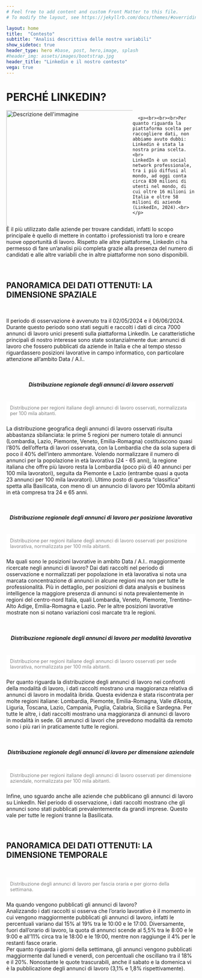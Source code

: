 ```yaml
---
# Feel free to add content and custom Front Matter to this file.
# To modify the layout, see https://jekyllrb.com/docs/themes/#overriding-theme-defaults

layout: home
title:  "Contesto"
subtitle: "Analisi descrittiva delle nostre variabili"
show_sidetoc: true
header_type: hero #base, post, hero,image, splash
#header_img: assets/images/bootstrap.jpg
header_title: "Linkedin e il nostro contesto"
vega: true
---
```



# PERCHÉ LINKEDIN?

<div style="display: flex;">
  <div style="flex: 100%;">
    <img src="{{site.baseurl}}/assets/images/output.png" alt="Descrizione dell'immagine" style="width:120%;" class="myImage">
  </div>
  <div style="flex: 50%;">

      <p><br><br><br>Per quanto riguarda la piattaforma scelta per raccogliere dati, non abbiamo avuto dubbi: Linkedin è stata la nostra prima scelta.<br>
    LinkedIn è un social network professionale, tra i più diffusi al mondo, ad oggi conta circa 830 milioni di utenti nel mondo, di cui oltre 16 milioni in Italia e oltre 58 milioni di aziende (LinkedIn, 2024).<br></p>

  </div>
</div>

  <p>È il più utilizzato dalle aziende per trovare candidati, infatti lo scopo principale è quello di mettere in contatto i professionisti tra loro e creare nuove opportunità di lavoro. Rispetto alle altre piattaforme, Linkedin ci ha permesso di fare un’analisi più completa grazie alla presenza del numero di candidati e alle altre variabili che in altre piattaforme non sono disponibili.</p>

<br>
<h2>PANORAMICA DEI DATI OTTENUTI: LA DIMENSIONE SPAZIALE</h2>
<br>

<p>
Il periodo di osservazione è avvenuto tra il 02/05/2024 e il 06/06/2024. Durante questo periodo sono stati seguiti e raccolti i dati di circa 7000 annunci di lavoro unici presenti sulla piattaforma LinkedIn. 
Le caratteristiche principali di nostro interesse sono state sostanzialmente due: annunci di lavoro che fossero pubblicati da aziende in Italia e che al tempo stesso riguardassero posizioni lavorative in campo informatico, con particolare attenzione all’ambito Data / A.I..</p>
<br>
<center><h5>Distribuzione regionale degli annunci di lavoro osservati</h5></center>
<div style="display: flex; justify-content: center; align-items: center; flex-direction: column;">
<vegachart schema-url="{{site.baseurl}}/assets/charts/Jacopo1_DistTotLavori_monochrome_NoContainer.json" style="width: 100%"></vegachart>
</div>
<p style="font-size: 0.9em; background-color: white; color: grey; padding: 10px;">Distribuzione per regioni italiane degli annunci di lavoro osservati, normalizzata per 100 mila abitanti.</p>
<div class="justified">

<p>
La distribuzione geografica degli annunci di lavoro osservati risulta abbastanza sbilanciata: le prime 5 regioni per numero totale di annunci (Lombardia, Lazio, Piemonte, Veneto, Emilia-Romagna) costituiscono quasi l’80% dell’offerta di lavori osservata, con la Lombardia che da sola supera di poco il 40% dell’intero ammontare. Volendo normalizzare il numero di annunci per la popolazione in età lavorativa (24 - 65 anni), la regione italiana che offre più lavoro resta la Lombardia (poco più di 40 annunci per 100 mila lavoratori), seguita da Piemonte e Lazio (entrambe quasi a quota 23 annunci per 100 mila lavoratori). Ultimo posto di questa “classifica” spetta alla Basilicata, con meno di un annuncio di lavoro per 100mila abitanti in età compresa tra 24 e 65 anni.</p> </div>
<br>
<center><h5>Distribuzione regionale degli annunci di lavoro per posizione lavorativa</h5></center>
<div style="display: flex; justify-content: center; align-items: center; flex-direction: column;">
  <div style="width: 120%; margin-left: -10%;">
<vegachart schema-url="{{site.baseurl}}/assets/charts/Jacopo2_DistTipoLavori_monochrome_NoContainer.json" style="width: 100%"></vegachart>
</div>
</div>
<p style="font-size: 0.9em; background-color: white; color: grey; padding: 10px;">Distribuzione per regioni italiane degli annunci di lavoro osservati per posizione lavorativa, normalizzata per 100 mila abitanti.</p>

<p>
Ma quali sono le posizioni lavorative in ambito Data / A.I.. maggiormente ricercate negli annunci di lavoro? Dai dati raccolti nel periodo di osservazione e normalizzati per popolazione in età lavorativa si nota una marcata concentrazione di annunci in alcune regioni ma non per tutte le professionalità.
Più in dettaglio, per posizioni di data analysis e business intelligence la maggiore presenza di annunci si nota prevalentemente in regioni del centro-nord Italia, quali Lombardia, Veneto, Piemonte, Trentino-Alto Adige, Emilia-Romagna e Lazio.
Per le altre posizioni lavorative mostrate non si notano variazioni così marcate tra le regioni.
</p>
<br>
<center><h5>Distribuzione regionale degli annunci di lavoro per modalità lavorativa</h5></center>
<div style="display: flex; justify-content: center; align-items: center; ">
  <div style="width: 120%; margin-left: -15%;">
<vegachart schema-url="{{site.baseurl}}/assets/charts/Jacopo3_DistTipoSede_monochrome_NoContainer.json" style="width: 100%"></vegachart>
</div>
</div>
<p style="font-size: 0.9em; background-color: white; color: grey; padding: 10px;">Distribuzione per regioni italiane degli annunci di lavoro osservati per sede lavorativa, normalizzata per 100 mila abitanti.</p>

<p>
Per quanto riguarda la distribuzione degli annunci di lavoro nei confronti della modalità di lavoro, i dati raccolti mostrano una maggioranza relativa di annunci di lavoro in modalità ibrida. Questa evidenza è stata riscontrata per molte regioni italiane: Lombardia, Piemonte, Emilia-Romagna, Valle d’Aosta, Liguria, Toscana, Lazio, Campania, Puglia, Calabria, Sicilia e Sardegna.
Per tutte le altre, i dati raccolti mostrano una maggioranza di annunci di lavoro in modalità in sede. Gli annunci di lavori che prevedono modalità da remoto sono i più rari in praticamente tutte le regioni.
</p>
<br>
<center><h5>Distribuzione regionale degli annunci di lavoro per dimensione aziendale</h5></center>
<div style="display: flex; justify-content: center; align-items: center; ">
<vegachart schema-url="{{site.baseurl}}/assets/charts/Jacopo4_DistDimAzienda_monochrome_NoContainer.json" style="width: 100%"></vegachart>
</div>
<p style="font-size: 0.9em; background-color: white; color: grey; padding: 10px;">Distribuzione per regioni italiane degli annunci di lavoro osservati per dimensione aziendale, normalizzata per 100 mila abitanti.</p>

<p>
Infine, uno sguardo anche alle aziende che pubblicano gli annunci di lavoro su LinkedIn. Nel periodo di osservazione, i dati raccolti mostrano che gli annunci sono stati pubblicati prevalentemente da grandi imprese. Questo vale per tutte le regioni tranne la Basilicata.
</p>
<br>

<h2>PANORAMICA DEI DATI OTTENUTI: LA DIMENSIONE TEMPORALE</h2>
<br>
<div style="display: flex; justify-content: center; align-items: center;">
    <vegachart schema-url="{{site.baseurl}}/assets/charts/Dona_combined_chart_ore_giorno.json" style="width: 100%"></vegachart>
</div>
<p style="font-size: 0.9em; background-color: white; color: grey; padding: 10px;">Distribuzione degli annunci di lavoro per fascia oraria e per giorno della settimana.</p>
<p>
Ma quando vengono pubblicati gli annunci di lavoro? <br>
Analizzando i dati raccolti si osserva che l’orario lavorativo è il momento in cui vengono maggiormente pubblicati gli annunci di lavoro, infatti le percentuali variano dal 15% al 19% tra le 10:00 e le 17:00. Diversamente, fuori dall’orario di lavoro, la quota di annunci scende al 5,5% tra le 8:00 e le 9:00 e all’11% circa tra le 18:00 e le 19:00,  mentre non raggiunge il 4% per le restanti fasce orarie.<br>
Per quanto riguarda i giorni della settimana, gli annunci vengono pubblicati maggiormente dal lunedì e venerdì, con percentuali che oscillano tra il 18% e il 20%. 
Nonostante le quote trascurabili, anche il sabato e la domenica vi è la pubblicazione degli annunci di lavoro (3,1% e 1,8% rispettivamente). 

</p>